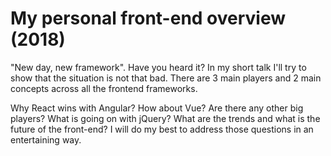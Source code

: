 # My personal front-end overview (2018)

"New day, new framework". Have you heard it? In my short talk I'll try to show that the situation is not that bad. There are 3 main players and 2 main concepts across all the frontend frameworks.

Why React wins with Angular? How about Vue? Are there any other big players? What is going on with jQuery? What are the trends and what is the future of the front-end? I will do my best to address those questions in an entertaining way.
